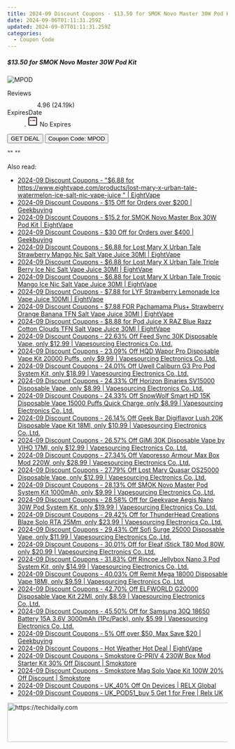 ```yaml
---
title: 2024-09 Discount Coupons - $13.50 for SMOK Novo Master 30W Pod Kit | EightVape
date: 2024-09-06T01:11:31.259Z
updated: 2024-09-07T01:11:31.259Z
categories:
  - Coupon Code
---
```



<div class="max-w-4xl mx-auto grid grid-cols-1 lg:max-w-5xl lg:gap-x-20 lg:grid-cols-2">
  <div class="relative p-3 col-start-1 row-start-1 flex flex-col-reverse rounded-lg bg-gradient-to-t from-black/75 via-black/0 sm:bg-none sm:row-start-2 sm:p-0 lg:row-start-1">
    <h5 class="mt-1 text-lg font-semibold text-white sm:text-slate-900 md:text-2xl dark:sm:text-white">$13.50 for SMOK Novo Master 30W Pod Kit</h5>
  </div>
  
  <div class="col-start-1 col-end-3 row-start-1 grid gap-4 sm:mb-6 sm:grid-cols-4 lg:col-start-2 lg:row-span-6 lg:row-end-6 lg:mb-0 lg:gap-6">
      <img src="&quot;https://static.shareasale.com/image/59344/deal/SMOK-Novo-Master-30W-Pod-Kit.jpg&quot;" onClick="javascript:window.open(decodeURIComponent('%22https%3A%2F%2Fwww.shareasale.com%2Fu.cfm%3Fd%3D1086551%26m%3D59344%26u%3D4338022%22'), '_blank');void(0);" alt="MPOD" class="h-60 w-full rounded-lg object-cover sm:col-span-2 sm:h-52 lg:col-span-full" loading="lazy" />
    
  </div>
  <dl class="row-start-2 mt-4 flex items-center text-xs font-medium sm:row-start-3 sm:mt-1 md:mt-2.5 lg:row-start-2">
    <dt class="sr-only">Reviews</dt>
    <dd class="flex items-center text-indigo-600 dark:text-indigo-400">
      <svg width="24" height="24" fill="none" aria-hidden="true" class="mr-1 stroke-current dark:stroke-indigo-500">
        <path d="m12 5 2 5h5l-4 4 2.103 5L12 16l-5.103 3L9 14l-4-4h5l2-5Z" stroke-width="2" stroke-linecap="round" stroke-linejoin="round" />
      </svg>
      <span>4.96 <span class="font-normal text-slate-400">(24.19k)</span></span>
    </dd>
    <dt class="sr-only">ExpiresDate</dt>
    <dd class="flex items-center">
      <svg width="2" height="2" aria-hidden="true" fill="currentColor" class="mx-3 text-slate-300">
        <circle cx="1" cy="1" r="1" />
      </svg>
      <svg width="24" height="24" viewBox="0 0 24 24" fill="none" stroke="currentColor" stroke-width="2">
        <rect x="3" y="3" width="18" height="18" rx="2" fill="#fff" />
        <path d="M6 10L18 10" stroke="red" stroke-width="2" fill="none" />
        <path d="M10 6L10 18" stroke="#fff" stroke-width="2" fill="none" />
      </svg>
      No Expires    </dd>
  </dl>
  <div class="col-start-1 row-start-3 mt-4 self-center sm:col-start-2 sm:row-span-2 sm:row-start-2 sm:mt-0 lg:col-start-1 lg:row-start-3 lg:row-end-4 lg:mt-6">
    <button type="button" onClick="javascript:window.open(decodeURIComponent('%22https%3A%2F%2Fwww.shareasale.com%2Fu.cfm%3Fd%3D1086551%26m%3D59344%26u%3D4338022%22'), '_blank');void(0);" class="rounded-lg bg-red-600 px-3 py-2 text-sm font-medium leading-6 text-white">GET DEAL</button>
    <button type="button" onClick="javascript:window.open(decodeURIComponent('%22https%3A%2F%2Fwww.shareasale.com%2Fu.cfm%3Fd%3D1086551%26m%3D59344%26u%3D4338022%22'), '_blank');void(0);" class="border-dashed border-2 border-indigo-600 bg-green-100 text-sm leading-6 font-medium py-2 px-3 rounded-lg">Coupon Code: MPOD</button>
  </div>
  <p class="col-start-1 mt-4 text-sm leading-6 sm:col-span-2 lg:col-span-1 lg:row-start-4 lg:mt-6 dark:text-slate-400">
    "" 
""  </p>
</div>
<span class="atpl-alsoreadstyle">Also read:</span>
<div><ul>
<li><a href="https://coupons.techidaily.com/coupon-1226648-share-59344-sale/"><u>2024-09 Discount Coupons - "$6.88 for https://www.eightvape.com/products/lost-mary-x-urban-tale-watermelon-ice-salt-nic-vape-juice " | EightVape</u></a></li>
<li><a href="https://coupons.techidaily.com/coupon-1227289-share-38812-sale/"><u>2024-09 Discount Coupons - $15 Off for Orders over $200 | Geekbuying</u></a></li>
<li><a href="https://coupons.techidaily.com/coupon-1086550-share-59344-sale/"><u>2024-09 Discount Coupons - $15.2 for SMOK Novo Master Box 30W Pod Kit | EightVape</u></a></li>
<li><a href="https://coupons.techidaily.com/coupon-1227288-share-38812-sale/"><u>2024-09 Discount Coupons - $30 Off for Orders over $400 | Geekbuying</u></a></li>
<li><a href="https://coupons.techidaily.com/coupon-1226651-share-59344-sale/"><u>2024-09 Discount Coupons - $6.88 for Lost Mary X Urban Tale Strawberry Mango Nic Salt Vape Juice 30Ml | EightVape</u></a></li>
<li><a href="https://coupons.techidaily.com/coupon-1226650-share-59344-sale/"><u>2024-09 Discount Coupons - $6.88 for Lost Mary X Urban Tale Triple Berry Ice Nic Salt Vape Juice 30Ml | EightVape</u></a></li>
<li><a href="https://coupons.techidaily.com/coupon-1226649-share-59344-sale/"><u>2024-09 Discount Coupons - $6.88 for Lost Mary X Urban Tale Tropic Mango Ice Nic Salt Vape Juice 30Ml | EightVape</u></a></li>
<li><a href="https://coupons.techidaily.com/coupon-1226646-share-59344-sale/"><u>2024-09 Discount Coupons - $7.88 for LYF Strawberry Lemonade Ice Vape Juice 100Ml | EightVape</u></a></li>
<li><a href="https://coupons.techidaily.com/coupon-1226652-share-59344-sale/"><u>2024-09 Discount Coupons - $7.88 FOR Pachamama Plus+ Strawberry Orange Banana TFN Salt Vape Juice 30Ml | EightVape</u></a></li>
<li><a href="https://coupons.techidaily.com/coupon-1226647-share-59344-sale/"><u>2024-09 Discount Coupons - $8.88 for Pod Juice X RAZ Blue Razz Cotton Clouds TFN Salt Vape Juice 30Ml | EightVape</u></a></li>
<li><a href="https://coupons.techidaily.com/coupon-1227274-share-90958-sale/"><u>2024-09 Discount Coupons - 22.63% Off Feed Sync 30K Disposable Vape, only $12.99 | Vapesourcing Electronics Co.,Ltd.</u></a></li>
<li><a href="https://coupons.techidaily.com/coupon-1102163-share-90958-sale/"><u>2024-09 Discount Coupons - 23.09% Off HQD Wapor Pro Disposable Vape Kit 20000 Puffs, only $9.99 | Vapesourcing Electronics Co.,Ltd.</u></a></li>
<li><a href="https://coupons.techidaily.com/coupon-1227471-share-90958-sale/"><u>2024-09 Discount Coupons - 24.01% Off Uwell Caliburn G3 Pro Pod System Kit, only $18.99 | Vapesourcing Electronics Co.,Ltd.</u></a></li>
<li><a href="https://coupons.techidaily.com/coupon-1067068-share-90958-sale/"><u>2024-09 Discount Coupons - 24.33% Off Horizon Binaries SV15000 Disposable Vape, only $8.99 | Vapesourcing Electronics Co.,Ltd.</u></a></li>
<li><a href="https://coupons.techidaily.com/coupon-1086350-share-90958-sale/"><u>2024-09 Discount Coupons - 24.33% Off SnowWolf Smart HD 15K Disposable Vape 15000 Puffs Quick Charge, only $8.99 | Vapesourcing Electronics Co.,Ltd.</u></a></li>
<li><a href="https://coupons.techidaily.com/coupon-1100387-share-90958-sale/"><u>2024-09 Discount Coupons - 26.14% Off Geek Bar Digiflavor Lush 20K Disposable Vape Kit 18Ml, only $10.99 | Vapesourcing Electronics Co.,Ltd.</u></a></li>
<li><a href="https://coupons.techidaily.com/coupon-1227275-share-90958-sale/"><u>2024-09 Discount Coupons - 26.57% Off GiMi 30K Disposable Vape by VIHO 17Ml, only $12.99 | Vapesourcing Electronics Co.,Ltd.</u></a></li>
<li><a href="https://coupons.techidaily.com/coupon-1058127-share-90958-sale/"><u>2024-09 Discount Coupons - 27.34% Off Vaporesso Armour Max Box Mod 220W, only $28.99 | Vapesourcing Electronics Co.,Ltd.</u></a></li>
<li><a href="https://coupons.techidaily.com/coupon-1227272-share-90958-sale/"><u>2024-09 Discount Coupons - 27.79% Off Lost Mary Quasar OS25000 Disposable Vape, only $12.99 | Vapesourcing Electronics Co.,Ltd.</u></a></li>
<li><a href="https://coupons.techidaily.com/coupon-1058966-share-90958-sale/"><u>2024-09 Discount Coupons - 28.13% Off SMOK Novo Master Pod System Kit 1000mAh, only $9.99 | Vapesourcing Electronics Co.,Ltd.</u></a></li>
<li><a href="https://coupons.techidaily.com/coupon-794857-share-90958-sale/"><u>2024-09 Discount Coupons - 28.58% Off for Geekvape Aegis Nano 30W Pod System Kit, only $19.99 | Vapesourcing Electronics Co.,Ltd.</u></a></li>
<li><a href="https://coupons.techidaily.com/coupon-1006283-share-90958-sale/"><u>2024-09 Discount Coupons - 29.42% Off for ThunderHead Creations Blaze Solo RTA 25Mm, only $23.99 | Vapesourcing Electronics Co.,Ltd.</u></a></li>
<li><a href="https://coupons.techidaily.com/coupon-1227474-share-90958-sale/"><u>2024-09 Discount Coupons - 29.43% Off Sofi Surge 25000 Disposable Vape, only $11.99 | Vapesourcing Electronics Co.,Ltd.</u></a></li>
<li><a href="https://coupons.techidaily.com/coupon-807698-share-90958-sale/"><u>2024-09 Discount Coupons - 30.01% Off for Eleaf iStick T80 Mod 80W, only $20.99 | Vapesourcing Electronics Co.,Ltd.</u></a></li>
<li><a href="https://coupons.techidaily.com/coupon-1068463-share-90958-sale/"><u>2024-09 Discount Coupons - 31.83% Off Rincoe Jellybox Nano 3 Pod System Kit, only $14.99 | Vapesourcing Electronics Co.,Ltd.</u></a></li>
<li><a href="https://coupons.techidaily.com/coupon-1116901-share-90958-sale/"><u>2024-09 Discount Coupons - 40.03% Off Remit Mega 18000 Disposable Vape 18Ml, only $9.59 | Vapesourcing Electronics Co.,Ltd.</u></a></li>
<li><a href="https://coupons.techidaily.com/coupon-1108208-share-90958-sale/"><u>2024-09 Discount Coupons - 42.70% Off ELFWORLD G20000 Disposable Vape Kit 22Ml, only $8.59 | Vapesourcing Electronics Co.,Ltd.</u></a></li>
<li><a href="https://coupons.techidaily.com/coupon-898502-share-90958-sale/"><u>2024-09 Discount Coupons - 45.50% Off for Samsung 30Q 18650 Battery 15A 3.6V 3000mAh (1Pc/Pack), only $5.99 | Vapesourcing Electronics Co.,Ltd.</u></a></li>
<li><a href="https://coupons.techidaily.com/coupon-1227290-share-38812-sale/"><u>2024-09 Discount Coupons - 5% Off over $50, Max Save $20 | Geekbuying</u></a></li>
<li><a href="https://coupons.techidaily.com/coupon-1227524-share-59344-sale/"><u>2024-09 Discount Coupons - Hot Weather Hot Deal | EightVape</u></a></li>
<li><a href="https://coupons.techidaily.com/coupon-1227050-share-84147-sale/"><u>2024-09 Discount Coupons - Smokstore G-PRIV 4 230W Box Mod Starter Kit 30% Off Discount | Smokstore</u></a></li>
<li><a href="https://coupons.techidaily.com/coupon-1227051-share-84147-sale/"><u>2024-09 Discount Coupons - Smokstore Mag Solo Vape Kit 100W 20% Off Discount | Smokstore</u></a></li>
<li><a href="https://coupons.techidaily.com/coupon-1107188-share-92020-sale/"><u>2024-09 Discount Coupons - UK_40% Off On Devices | RELX Global</u></a></li>
<li><a href="https://coupons.techidaily.com/coupon-1226329-share-92020-sale/"><u>2024-09 Discount Coupons - UK_POD51_buy 5 Get 1 for Free | Relx UK</u></a></li>
</ul></div>

<ins class="adsbygoogle"
      style="display:block"
      data-ad-client="ca-pub-7571918770474297"
      data-ad-slot="8358498916"
      data-ad-format="auto"
      data-full-width-responsive="true"></ins>
<!-- affiliate ads begin -->
<a href="https://unicoeye.pxf.io/c/5597632/2121335/18498" target="_top" id="2121335">
  <img src="//a.impactradius-go.com/display-ad/18498-2121335" border="0" alt="https://techidaily.com" width="728" height="90"/>
</a>
<img height="0" width="0" src="https://unicoeye.pxf.io/i/5597632/2121335/18498" style="position:absolute;visibility:hidden;" border="0" />
<!-- affiliate ads end -->